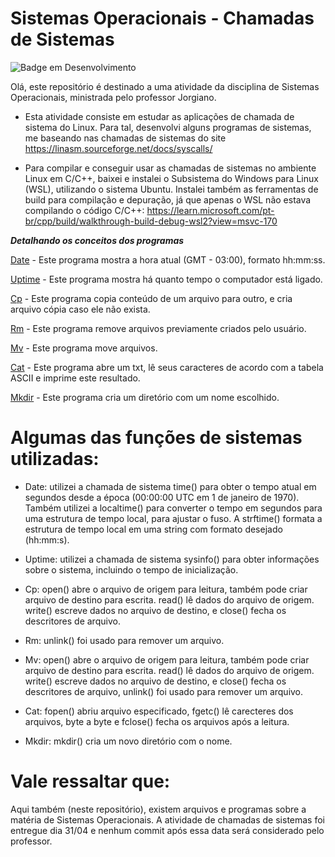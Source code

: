 
# Sistemas Operacionais - Chamadas de Sistemas
![Badge em Desenvolvimento](http://img.shields.io/static/v1?label=STATUS&message=ENTREGUE&color=GREEN&style=for-the-badge)


Olá, este repositório é destinado a uma atividade da disciplina de Sistemas Operacionais, ministrada pelo professor Jorgiano. 

- Esta atividade consiste em estudar as aplicações de chamada de sistema do Linux. Para tal, desenvolvi alguns programas de sistemas, me baseando nas chamadas de sistemas do site https://linasm.sourceforge.net/docs/syscalls/

- Para compilar e conseguir usar as chamadas de sistemas no ambiente Linux em C/C++, baixei e instalei o Subsistema do Windows para Linux (WSL), utilizando o sistema Ubuntu. Instalei também as ferramentas de build para compilação e depuração, já que apenas o WSL não estava compilando o código C/C++: https://learn.microsoft.com/pt-br/cpp/build/walkthrough-build-debug-wsl2?view=msvc-170         



***Detalhando os conceitos dos programas***   

[Date](https://github.com/Sara-Xavier/Sistemas_Operacionais/blob/main/Programas/Date.c) - Este programa mostra a hora atual (GMT - 03:00), formato hh:mm:ss.

[Uptime](https://github.com/Sara-Xavier/Sistemas_Operacionais/blob/main/Programas/Uptime.c) - Este programa mostra há quanto tempo o computador está ligado.

[Cp](https://github.com/Sara-Xavier/Sistemas_Operacionais/blob/main/Programas/Cp.c) - Este programa copia conteúdo de um arquivo para outro, e cria arquivo cópia caso ele não exista.

[Rm](https://github.com/Sara-Xavier/Sistemas_Operacionais/blob/main/Programas/Rm.c) - Este programa remove arquivos previamente criados pelo usuário.

[Mv](https://github.com/Sara-Xavier/Sistemas_Operacionais/blob/main/Programas/Mv.c) - Este programa move arquivos.

[Cat](https://github.com/Sara-Xavier/Sistemas_Operacionais/blob/main/Programas/Cat.c) - Este programa abre um txt, lê seus caracteres de acordo com a tabela ASCII e imprime este resultado.

[Mkdir](https://github.com/Sara-Xavier/Sistemas_Operacionais/blob/main/Programas/Mkdir.c) - Este programa cria um diretório com um nome escolhido.



# Algumas das funções de sistemas utilizadas:
- Date: utilizei a chamada de sistema time() para obter o tempo atual em segundos desde a época (00:00:00 UTC em 1 de janeiro de 1970). Também utilizei a localtime() para converter o tempo em segundos para uma estrutura de tempo local, para ajustar o fuso. A strftime() formata a estrutura de tempo local em uma string com formato desejado (hh:mm:s).

- Uptime: utilizei a chamada de sistema sysinfo() para obter informações sobre o sistema, incluindo o tempo de inicialização.

- Cp: open() abre o arquivo de origem para leitura, também pode criar arquivo de destino para escrita. read() lê dados do arquivo de origem. write() escreve dados no arquivo de destino, e close() fecha os descritores de arquivo. 

- Rm: unlink() foi usado para remover um arquivo.

- Mv: open() abre o arquivo de origem para leitura, também pode criar arquivo de destino para escrita. read() lê dados do arquivo de origem. write() escreve dados no arquivo de destino, e close() fecha os descritores de arquivo, unlink() foi usado para remover um arquivo.

- Cat: fopen() abriu arquivo especificado, fgetc() lê carecteres dos arquivos, byte a byte e fclose() fecha os arquivos após a leitura.

- Mkdir: mkdir() cria um novo diretório com o nome.


# Vale ressaltar que:

Aqui também (neste repositório), existem arquivos e programas sobre a matéria de Sistemas Operacionais. A atividade de chamadas de sistemas foi entregue dia 31/04 e nenhum commit após essa data será considerado pelo professor. 